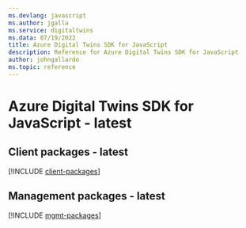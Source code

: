 ```yaml
---
ms.devlang: javascript
ms.author: jgalla
ms.service: digitaltwins
ms.data: 07/19/2022
title: Azure Digital Twins SDK for JavaScript
description: Reference for Azure Digital Twins SDK for JavaScript
author: johngallardo
ms.topic: reference
---
```

# Azure Digital Twins SDK for JavaScript - latest

## Client packages - latest
[!INCLUDE [client-packages](digital-twins-client-index.md)]
## Management packages - latest
[!INCLUDE [mgmt-packages](digital-twins-mgmt-index.md)]
